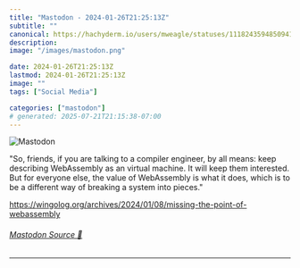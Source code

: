 ```yaml
---
title: "Mastodon - 2024-01-26T21:25:13Z"
subtitle: ""
canonical: https://hachyderm.io/users/mweagle/statuses/111824359485094191
description:
image: "/images/mastodon.png"

date: 2024-01-26T21:25:13Z
lastmod: 2024-01-26T21:25:13Z
image: ""
tags: ["Social Media"]

categories: ["mastodon"]
# generated: 2025-07-21T21:15:38-07:00
---
```

![Mastodon](/images/mastodon.png)

<p>&quot;So, friends, if you are talking to a compiler engineer, by all means: keep describing WebAssembly as an virtual machine. It will keep them interested. But for everyone else, the value of WebAssembly is what it does, which is to be a different way of breaking a system into pieces.&quot;</p><p><a href="https://wingolog.org/archives/2024/01/08/missing-the-point-of-webassembly" target="_blank" rel="nofollow noopener noreferrer" translate="no"><span class="invisible">https://</span><span class="ellipsis">wingolog.org/archives/2024/01/</span><span class="invisible">08/missing-the-point-of-webassembly</span></a></p>


###### [Mastodon Source 🐘](https://hachyderm.io/@mweagle/111824359485094191)

___
